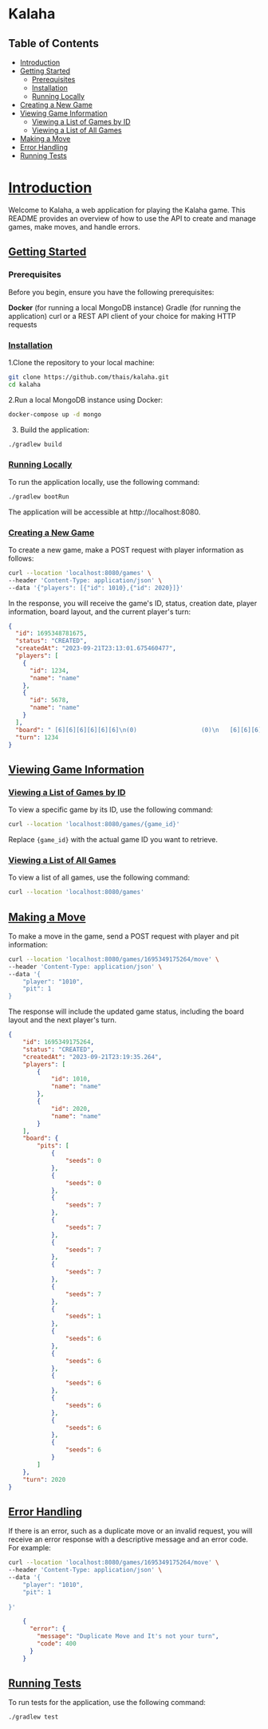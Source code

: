 # Kalaha

## Table of Contents
- [Introduction](#introduction)
- [Getting Started](#getting-started)
    - [Prerequisites](#prerequisites)
    - [Installation](#installation)
    - [Running Locally](#running-locally)
- [Creating a New Game](#creating-a-new-game)
- [Viewing Game Information](#viewing-game-information)
    - [Viewing a List of Games by ID](#viewing-a-list-of-games-by-id)
    - [Viewing a List of All Games](#viewing-a-list-of-all-games)
- [Making a Move](#making-a-move)
- [Error Handling](#error-handling)
- [Running Tests](#running-tests)

# [Introduction](#introduction)
Welcome to Kalaha, a web application for playing the Kalaha game. This README provides an overview of how to use the API to create and manage games, make moves, and handle errors.

## [Getting Started](#getting-started)

### **Prerequisites**

Before you begin, ensure you have the following prerequisites:

__Docker__ (for running a local MongoDB instance)
Gradle (for running the application)
curl or a REST API client of your choice for making HTTP requests

### [Installation](#installation)

1.Clone the repository to your local machine:


```bash
git clone https://github.com/thais/kalaha.git
cd kalaha
````

2.Run a local MongoDB instance using Docker:

```bash
docker-compose up -d mongo
```

3. Build the application:
```bash
./gradlew build
```

### [Running Locally](#running-locally)
To run the application locally, use the following command:
```bash
./gradlew bootRun
```
The application will be accessible at http://localhost:8080.


### [Creating a New Game](#creating-a-new-game)

To create a new game, make a POST request with player information as follows:

```bash
curl --location 'localhost:8080/games' \
--header 'Content-Type: application/json' \
--data '{"players": [{"id": 1010},{"id": 2020}]}'
```

In the response, you will receive the game's ID, status, creation date, player information, board layout, and the current player's turn:


```json
{
  "id": 1695348781675,
  "status": "CREATED",
  "createdAt": "2023-09-21T23:13:01.675460477",
  "players": [
    {
      "id": 1234,
      "name": "name"
    },
    {
      "id": 5678,
      "name": "name"
    }
  ],
  "board": " [6][6][6][6][6][6]\n(0)                  (0)\n   [6][6][6][6][6][6]",
  "turn": 1234
}
```
## [Viewing Game Information](#viewing-game-information)

### [Viewing a List of Games by ID](#viewing-a-list-of-games-by-id)
To view a specific game by its ID, use the following command:

```bash
curl --location 'localhost:8080/games/{game_id}'
```
Replace `{game_id}` with the actual game ID you want to retrieve.


### [Viewing a List of All Games](#viewing-a-list-of-all-games)
To view a list of all games, use the following command:

```bash
curl --location 'localhost:8080/games'
```

## [Making a Move](#making-a-move)
To make a move in the game, send a POST request with player and pit information:

```bash
curl --location 'localhost:8080/games/1695349175264/move' \
--header 'Content-Type: application/json' \
--data '{
    "player": "1010",
    "pit": 1
}
```

The response will include the updated game status, including the board layout and the next player's turn.

```json
{
    "id": 1695349175264,
    "status": "CREATED",
    "createdAt": "2023-09-21T23:19:35.264",
    "players": [
        {
            "id": 1010,
            "name": "name"
        },
        {
            "id": 2020,
            "name": "name"
        }
    ],
    "board": {
        "pits": [
            {
                "seeds": 0
            },
            {
                "seeds": 0
            },
            {
                "seeds": 7
            },
            {
                "seeds": 7
            },
            {
                "seeds": 7
            },
            {
                "seeds": 7
            },
            {
                "seeds": 7
            },
            {
                "seeds": 1
            },
            {
                "seeds": 6
            },
            {
                "seeds": 6
            },
            {
                "seeds": 6
            },
            {
                "seeds": 6
            },
            {
                "seeds": 6
            },
            {
                "seeds": 6
            }
        ]
    },
    "turn": 2020
}
```


## [Error Handling](#error-handling)

If there is an error, such as a duplicate move or an invalid request, you will receive an error response with a descriptive message and an error code. For example:

```bash
curl --location 'localhost:8080/games/1695349175264/move' \
--header 'Content-Type: application/json' \
--data '{
    "player": "1010",
    "pit": 1
    
}'
```

```json
    {
      "error": {
        "message": "Duplicate Move and It's not your turn",
        "code": 400
      }
    }
```

## [Running Tests](#running-tests)

To run tests for the application, use the following command:


```./gradlew test```